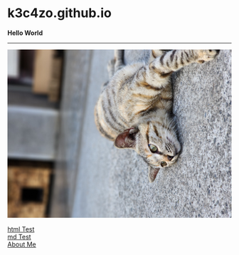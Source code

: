# k3c4zo.github.io
**Hello World**

***

![草草](https://raw.githubusercontent.com/K3C4ZO/k3c4zo.github.io/main/332494504_8915137758527979_5400792067233575689_n.jpg "草草(校貓)~")

[html Test](https://k3c4zo.github.io/test.html)<br />
[md Test](https://k3c4zo.github.io/testmd)<br />
[About Me](https://k3c4zo.github.io/about)<br />
